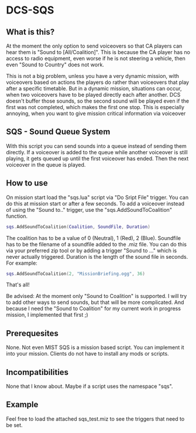 # DCS-SQS
## What is this?

At the moment the only option to send voiceovers so that CA players can hear them is "Sound to [All/Coalition]". This is because the 
CA player has no access to radio equipment, even worse if he is not steering a vehicle, then even "Sound to Country" does not work.

This is not a big problem, unless you have a very dynamic mission, with voiceovers based on actions the players do rather than voiceovers
that play after a specific timetable.
But in a dynamic mission, situations can occur, when two voiceovers have to be played directly each after another. DCS doesn't buffer those sounds, so the second sound will be played even if the first was not completed, which makes the first one stop. This is especially annoying, when you want to give mission critical information via voiceover

## SQS - Sound Queue System
With this script you can send sounds into a queue instead of sending them directly. If a voiceover is added to the queue while another
voiceover is still playing, it gets queued up until the first voiceover has ended. Then the next voiceover in the queue is played.

## How to use
On mission start load the "sqs.lua" script via "Do Sript File" trigger. You can do this at mission start or after a few seconds.
To add a voiceover instead of using the "Sound to.." trigger, use the "sqs.AddSoundToCoalition" function.

```lua
sqs.AddSoundToCoalition(Coalition, SoundFile, Duration)
```

The coalition has to be a value of 0 (Neutral), 1 (Red), 2 (Blue). Soundfile has to be the filename of a soundfile added to the .miz file.
You can do this via your preferred zip tool or by adding a trigger "Sound to ..." which is never actually triggered. Duration is the
length of the sound file in seconds. For example:

```lua
sqs.AddSoundToCoalition(2, "MissionBriefing.ogg", 36)
```
That's all!

Be advised: At the moment only "Sound to Coalition" is supported. I will try to add other ways to send sounds, but that will be more complicated. And because I need the "Sound to Coalition" for my current work in progress mission, I implemented that first ;)

## Prerequesites
None. Not even MIST
SQS is a mission based script. You can implement it into your mission. Clients do not have to install any mods or scripts.

## Incompatibilities
None that I know about. Maybe if a script uses the namespace "sqs".

## Example
Feel free to load the attached sqs_test.miz to see the triggers that need to be set.
